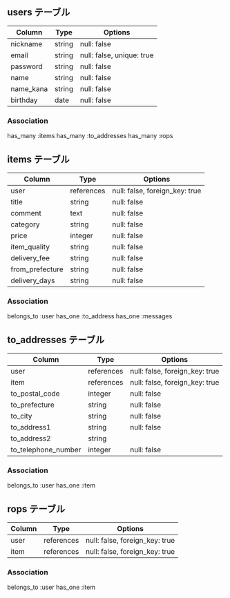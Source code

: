 ## users テーブル
| Column    | Type   | Options                   |
| --------- | ------ | ------------------------- |
| nickname  | string | null: false               |
| email     | string | null: false, unique: true |
| password  | string | null: false               |
| name      | string | null: false               |
| name_kana | string | null: false               |
| birthday  | date   | null: false               |

### Association
has_many :items
has_many :to_addresses
has_many :rops


## items テーブル
| Column          | Type       | Options                        |
| --------------- | ---------- | ------------------------------ |
| user            | references | null: false, foreign_key: true |
| title           | string     | null: false                    |
| comment         | text       | null: false                    |
| category        | string     | null: false                    |
| price           | integer    | null: false                    |
| item_quality    | string     | null: false                    |
| delivery_fee    | string     | null: false                    |
| from_prefecture | string     | null: false                    |
| delivery_days   | string     | null: false                    |

### Association
belongs_to :user
has_one :to_address
has_one :messages


## to_addresses テーブル
| Column              | Type       | Options                        |
| ------------------- | ---------- | ------------------------------ |
| user                | references | null: false, foreign_key: true |
| item                | references | null: false, foreign_key: true |
| to_postal_code      | integer    | null: false                    |
| to_prefecture       | string     | null: false                    |
| to_city             | string     | null: false                    |
| to_address1         | string     | null: false                    |
| to_address2         | string     |                                |
| to_telephone_number | integer    | null: false                    |

### Association
belongs_to :user
has_one :item


## rops テーブル
| Column | Type       | Options                        |
| ------ | ---------- | ------------------------------ |
| user   | references | null: false, foreign_key: true |
| item   | references | null: false, foreign_key: true |

### Association
belongs_to :user
has_one :item